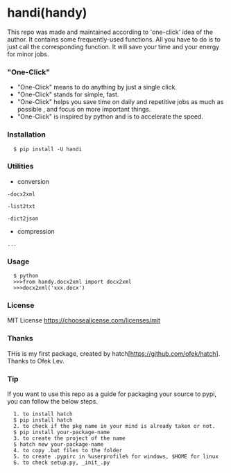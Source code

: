 # handi(handy)

This repo was made and maintained according to 'one-click' idea of the author.
It contains some frequently-used functions.
All you have to do is to just call the corresponding function.
It will save your time and your energy for minor jobs.

### "One-Click"

* "One-Click" means to do anything by just a single click.
* "One-Click" stands for simple, fast.
* "One-Click" helps you save time on daily and repetitive jobs as much as possible
, and focus on more important things.
* "One-Click" is inspired by python and is to accelerate the speed.

### Installation
      
      $ pip install -U handi

### Utilities 

   * conversion

    -docx2xml

    -list2txt

    -dict2json

   * compression

    ...
    
### Usage

      $ python
      >>>from handy.docx2xml import docx2xml
      >>>docx2xml('xxx.docx')

### License

   MIT License <https://choosealicense.com/licenses/mit>
   
### Thanks

  THis is my first package, created by hatch[https://github.com/ofek/hatch]. Thanks to Ofek Lev.
  
### Tip

  If you want to use this repo as a guide for packaging your source to pypi, you can follow the below steps.
  
      1. to install hatch
      $ pip install hatch
      2. to check if the pkg name in your mind is already taken or not.
      $ pip install your-package-name
      3. to create the project of the name
      $ hatch new your-package-name
      4. to copy .bat files to the folder
      5. to create .pypirc in %userprofile% for windows, $HOME for linux
      6. to check setup.py, _init_.py

